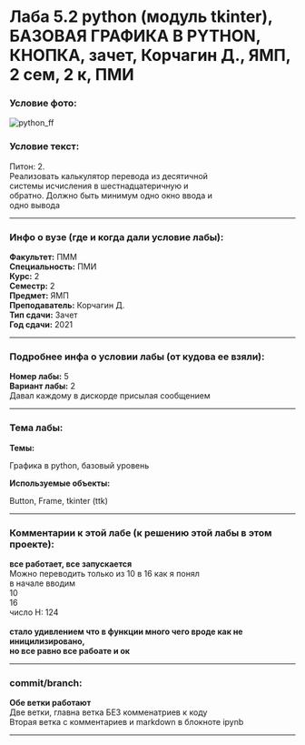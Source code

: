 # Лаба 5.2 python (модуль tkinter), БАЗОВАЯ ГРАФИКА В PYTHON, КНОПКА, зачет, Корчагин Д., ЯМП, 2 сем, 2 к, ПМИ

<h3>Условие фото:</h3>

![python_ff](https://user-images.githubusercontent.com/72470327/173641310-d7ec06ae-c586-4ee3-9512-3adac96039de.png)


<h3>Условие текст:</h3>
<p>
  Питон: 2. <br/>
  Реализовать калькулятор перевода из десятичной <br/>
  системы исчисления в шестнадцатеричную и <br/>
  обратно. Должно быть минимум одно окно ввода и <br/>
  одно вывода <br/>
</p>

<hr />
<h3>Инфо о вузе (где и когда дали условие лабы):</h3>
<b>Факультет:</b> ПММ
<br/>
<b>Специальность:</b> ПМИ
<br/>
<b>Курс:</b> 2
<br/>
<b>Семестр:</b> 2
<br/>
<b>Предмет:</b> ЯМП
<br/>
<b>Преподаватель:</b> Корчагин Д.
<br/>
<b>Тип сдачи:</b> Зачет
<br/>
<b>Год сдачи:</b> 2021

<hr />
<h3>Подробнее инфа о условии лабы (от кудова ее взяли):</h3>
<b>Номер лабы:</b> 5
<br/>
<b>Вариант лабы:</b> 2
<br/>
Давал каждому в дискорде присылая сообщением

<hr />

<h3>Тема лабы:</h3>
<b>Темы:</b> 
<p>
  Графика в python, базовый уровень
</p>
<b>Используемые объекты:</b>
<p>
  Button, Frame, tkinter (ttk)
</p>

<hr />

<h3>Комментарии к этой лабе (к решению этой лабы в этом проекте):</h3>
<p>
 <b>все работает, все запускается</b> <br/>
  Можно переводить только из 10 в 16 как я понял <br/>
  в начале вводим <br/>
  10<br/>
  16<br/>
  число Н: 124 <br/> <br/>
  <b>стало удивлением что в функции много чего вроде как не иницилизировано, <br/>
  но все равно все рабоате и ок</b>
</p>

<hr />

<h3>commit/branch:</h3>
  <p>
    <b>Обе ветки работают</b> <br/>
    Две ветки, главна ветка БЕЗ комменатриев к коду <br/>
    Вторая ветка с комментариев и markdown в блокноте ipynb
</p>

<hr />

